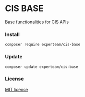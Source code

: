 CIS BASE
=

Base functionalities for CIS APIs <br>


### Install
```
composer require experteam/cis-base
```

### Update
```
composer update experteam/cis-base
```

### License
[MIT license](https://opensource.org/licenses/MIT)